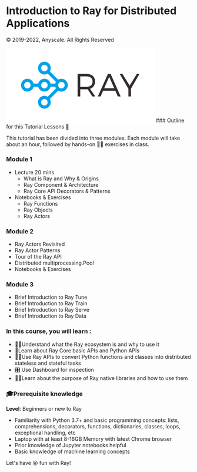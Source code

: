 # Introduction to Ray for Distributed Applications 

© 2019-2022, Anyscale. All Rights Reserved

<img src ="images/ray-logo.png" width="80%" height="40%">
### Outline for this Tutorial Lessons 📖

This tutorial has been divided into three modules. Each module will take about an hour, followed
by hands-on 👩‍💻 exercises in class.


### Module 1 
 * Lecture 20 mins
   * What is Ray and Why & Origins
   * Ray Component & Architecture
   * Ray Core API Decorators & Patterns
 * Notebooks & Exercises 
    * Ray Functions
    * Ray Objects
    * Ray Actors
   
### Module 2
   * Ray Actors Revisited
   * Ray Actor Patterns
   * Tour of the Ray API
   * Distributed multiprocessing.Pool
   * Notebooks & Exercises 

### Module 3
   * Brief Introduction to Ray Tune
   * Brief Introduction to Ray Train
   * Brief Introduction to Ray Serve
   * Brief Introduction to Ray Data

### In this course, you will learn :
  * 👩‍💻Understand what the Ray ecosystem is and why to use it
  * 📖Learn about Ray Core basic APIs and Python APIs
  * 🧑‍💻Use Ray APIs to convert Python functions and classes into distributed stateless and stateful tasks
  * 🎛 Use Dashboard for inspection
  * 🧑‍💻Learn about the purpose of Ray native libraries and how to use them

### 🎓Prerequisite knowledge ###
**Level**: Beginners or new to Ray

 * Familiarity with Python 3.7+ and basic programming concepts: lists, comprehensions, decorators, functions, dictionaries, classes, loops, exceptional handling, etc
 * Laptop with at least 8-16GB Memory with latest Chrome browser
 * Prior knowledge of Jupyter notebooks helpful
 * Basic knowledge of machine learning concepts

Let's have 😜 fun with Ray! 


